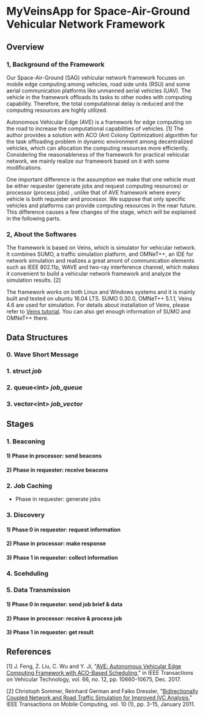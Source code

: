 # MyVeinsApp for Space-Air-Ground Vehicular Network Framework

## Overview
### 1, Background of the Framework
Our Space-Air-Ground (SAG) vehicular network framework focuses on mobile edge computing among vehicles, road side units (RSU) and some aerial communication platforms like unmanned aerial vehicles (UAV). The vehicle in the framework offloads its tasks to other nodes with computing capability. Therefore, the total computational delay is reduced and the computing resources are highly utilized. 

Autonomous Vehicular Edge (AVE) is a framework for edge computing on the road to increase the computational capabilities of vehicles. \[1\] The author provides a solution with ACO (Ant Colony Optimization) algorithm for the task offloading problem in dynamic environment among decentralized vehicles, which can allocation the computing resources more efficiently. Considering the reasonableness of the framework for practical vehicular network, we mainly realize our framework based on it with some modifications. 

One important difference is the assumption we make that one vehicle must be either requester (generate jobs and request computing resources) or processor (process jobs) , unlike that of AVE framework where every vehicle is both requester and processor. We suppose that only specific vehicles and platforms can provide computing resources in the near future. This difference causes a few changes of the stage, which will be explained in the following parts. 

### 2, About the Softwares
The framework is based on Veins, which is simulator for vehicular network. It combines SUMO, a traffic simulation platform, and OMNeT++, an IDE for network simulation and realizes a great amont of communication elements such as IEEE 802.11p, WAVE and two-ray interference channel, which makes it convenient to build a vehicular network framework and analyze the simulation results. \[2\]

The framework works on both Linux and Windows systems and it is mainly built and tested on ubuntu 16.04 LTS. SUMO 0.30.0, OMNeT++ 5.1.1, Veins 4.6 are used for simulation. For details about installation of Veins, please refer to [Veins tutorial][1]. You can also get enough information of SUMO and OMNeT++ there. 

[1]:http://veins.car2x.org/tutorial/

## Data Structures
### 0. Wave Short Message
### 1. struct *job*
### 2. queue\<int\> *job_queue*
### 3. vector\<int\> *job_vector*

## Stages
### 1. Beaconing
#### 1) Phase in processor: send beacons

#### 2) Phase in requester: receive beacons

### 2. Job Caching
* Phase in requester: generate jobs

### 3. Discovery
#### 1) Phase 0 in requester: request information

#### 2) Phase in processor: make response

#### 3) Phase 1 in requester: collect information

### 4. Scehduling

### 5. Data Transmission
#### 1) Phase 0 in requester: send job brief & data

#### 2) Phase in processor: receive & process job

#### 3) Phase 1 in requester: get result

## References
\[1\]  J. Feng, Z. Liu, C. Wu and Y. Ji, "[AVE: Autonomous Vehicular Edge Computing Framework with ACO-Based Scheduling][2]," in IEEE Transactions on Vehicular Technology, vol. 66, no. 12, pp. 10660-10675, Dec. 2017.

[2]: http://ieeexplore.ieee.org/stamp/stamp.jsp?tp=&arnumber=7946184&isnumber=8207705

\[2\] Christoph Sommer, Reinhard German and Falko Dressler, "[Bidirectionally Coupled Network and Road Traffic Simulation for Improved IVC Analysis][3]," IEEE Transactions on Mobile Computing, vol. 10 (1), pp. 3-15, January 2011.

[3]: http://ieeexplore.ieee.org/stamp/stamp.jsp?tp=&arnumber=5510240&isnumber=5640589
